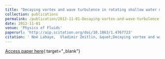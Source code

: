 ```yaml
---
title: "Decaying vortex and wave turbulence in rotating shallow water model, as follows from high-resolution direct numerical simulations"
collection: publications
permalink: /publication/2012-11-01-Decaying-vortex-and-wave-turbulence-in-rotating-shallow-water-model-as-follows-from-high-resolution-direct-numerical-simulations
date: 2012-11-01
venue: 'Physics of Fluids'
paperurl: 'http://aip.scitation.org/doi/10.1063/1.4767723'
citation: ' Noé Lahaye,  Vladimir Zeitlin, &quot;Decaying vortex and wave turbulence in rotating shallow water model, as follows from high-resolution direct numerical simulations.&quot; Physics of Fluids, 2012.'
---
```

[Access paper here](http://aip.scitation.org/doi/10.1063/1.4767723){:target="_blank"}
